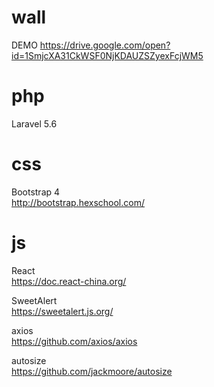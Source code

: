 # wall
DEMO
https://drive.google.com/open?id=1SmjcXA31CkWSF0NjKDAUZSZyexFcjWM5

# php
Laravel 5.6
  
# css
Bootstrap 4  
http://bootstrap.hexschool.com/
  
# js 
React  
https://doc.react-china.org/
  
SweetAlert  
https://sweetalert.js.org/
  
axios  
https://github.com/axios/axios
  
autosize  
https://github.com/jackmoore/autosize
